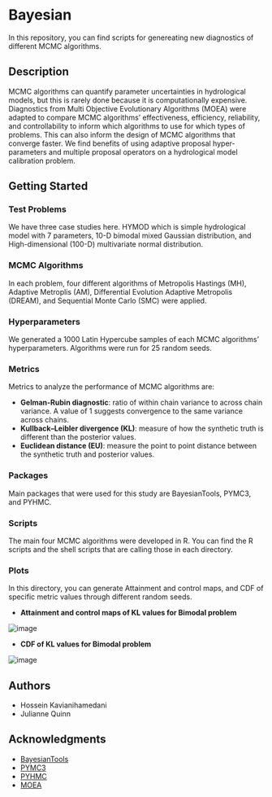 # Bayesian

In this repository, you can find scripts for genereating new diagnostics of different MCMC algorithms. 

## Description

MCMC algorithms can quantify parameter uncertainties in hydrological models, but this is rarely done because it is computationally expensive. Diagnostics from Multi Objective Evolutionary Algorithms (MOEA) were adapted to compare MCMC algorithms’ effectiveness, efficiency, reliability, and controllability to inform which algorithms to use for which types of problems. This can also inform the design of MCMC algorithms that converge faster. We find benefits of using adaptive proposal hyper-parameters and multiple proposal operators on a hydrological model calibration problem.

## Getting Started

### Test Problems

We have three case studies here. HYMOD which is simple hydrological model with 7 parameters, 10-D bimodal mixed Gaussian distribution, and High-dimensional (100-D) multivariate normal distribution. 

### MCMC Algorithms

In each problem, four different algorithms of Metropolis Hastings (MH), Adaptive Metroplis (AM), Differential Evolution Adaptive Metropolis (DREAM), and Sequential Monte Carlo (SMC) were applied. 

### Hyperparameters

We generated a 1000 Latin Hypercube samples of each MCMC algorithms’ hyperparameters. Algorithms were run for 25 random seeds.

### Metrics

Metrics to analyze the performance of MCMC algorithms are:

* **Gelman-Rubin diagnostic**: ratio of within chain variance to across chain variance. A value of 1 suggests convergence to the same variance across chains.
* **Kullback–Leibler divergence (KL)**: measure of how the synthetic truth is different than the posterior values.
* **Euclidean distance (EU)**: measure the point to point distance between the synthetic truth and posterior values.


### Packages

Main packages that were used for this study are BayesianTools, PYMC3, and PYHMC. 

### Scripts

The main four MCMC algorithms were developed in R. You can find the R scripts and the shell scripts that are calling those in each directory. 

### Plots

In this directory, you can generate Attainment and control maps, and CDF of specific metric values through different random seeds.

* **Attainment and control maps of KL values for Bimodal problem**

![image](https://user-images.githubusercontent.com/54559577/198050022-834ddc9f-1434-4990-87a6-8f57eabefffc.png)


* **CDF of  KL values for Bimodal problem**


![image](https://user-images.githubusercontent.com/54559577/198050266-ff67b9c8-220e-485c-a6a9-31d9e6a4df09.png)


## Authors

* Hossein Kavianihamedani
* Julianne Quinn


## Acknowledgments

* [BayesianTools](https://github.com/florianhartig/BayesianTools)
* [PYMC3](https://github.com/pymc-devs/pymc)
* [PYHMC](https://github.com/rmcgibbo/pyhmc)
* [MOEA](https://www.sciencedirect.com/science/article/pii/S0309170816300896)
